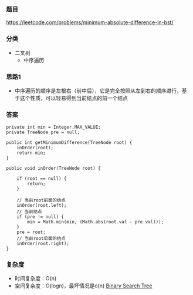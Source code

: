 ### 题目
https://leetcode.com/problems/minimum-absolute-difference-in-bst/

### 分类
* 二叉树
    * 中序遍历

### 思路1
* 中序遍历的顺序是左根右（前中后），它是完全按照从左到右的顺序进行，基于这个性质，可以轻易得到当前结点的前一个结点

### 答案
```
private int min = Integer.MAX_VALUE;
private TreeNode pre = null;

public int getMinimumDifference(TreeNode root) {
    inOrder(root);
    return min;
}

public void inOrder(TreeNode root) {

    if (root == null) {
        return;
    }

    // 当前root前面的结点
    inOrder(root.left);
    // 当前结点
    if (pre != null) {
        min = Math.min(min, (Math.abs(root.val - pre.val)));
    }
    pre = root;
    // 当前root后面的结点
    inOrder(root.right);
}
```

### 复杂度
* 时间复杂度：O(n)
* 空间复杂度：O(logn)，最坏情况是o(n) [Binary Search Tree](https://github.com/HolmesJJ/CS2040S-Data-Structures-and-Algorithms/wiki/Binary-Search-Tree)
